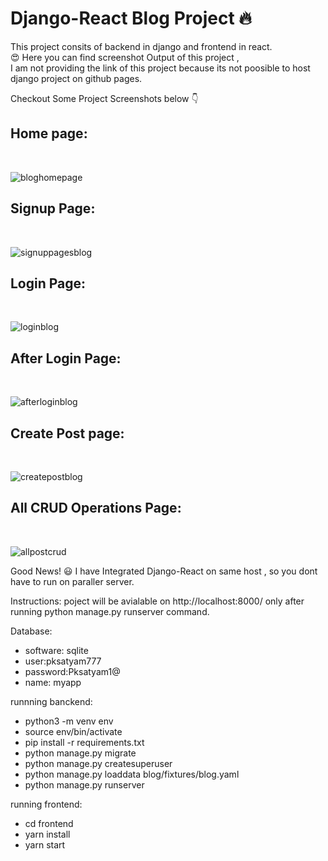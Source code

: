 # Django-React Blog Project 🔥 </br>
This project consits of backend in django and frontend in react.</br>😍 
Here you can find screenshot Output of this project ,</br> I am not providing the link of this project because its not poosible to host django project on github pages.</br>

Checkout Some Project Screenshots below 👇 </br>
<h2>Home page:</h2></br>

![bloghomepage](https://user-images.githubusercontent.com/69614044/110985432-779a5900-8392-11eb-8a2e-722c29d834cc.PNG)

<h2>Signup Page:</h2></br>

![signuppagesblog](https://user-images.githubusercontent.com/69614044/110985529-900a7380-8392-11eb-8690-6c9c78596079.PNG)



<h2>Login Page:</h2></br>

![loginblog](https://user-images.githubusercontent.com/69614044/110985564-9bf63580-8392-11eb-9215-53c0b6f0f43f.PNG)


<h2>After Login Page:</h2></br>

![afterloginblog](https://user-images.githubusercontent.com/69614044/110985618-add7d880-8392-11eb-8347-08577f293f1e.PNG)


<h2>Create Post page:</h2></br>

![createpostblog](https://user-images.githubusercontent.com/69614044/110985697-c3e59900-8392-11eb-813c-6941c15a0f22.PNG)


<h2>All CRUD Operations Page:</h2></br>

![allpostcrud](https://user-images.githubusercontent.com/69614044/110985792-deb80d80-8392-11eb-814e-bbb5e4e94ade.PNG)


Good News! 😃 I have Integrated Django-React on same host , so you dont have to run on paraller server.

Instructions: poject will be avialable on http://localhost:8000/ only after running python manage.py runserver command.</br>


Database:
  - software: sqlite
  - user:pksatyam777
  - password:Pksatyam1@
  - name: myapp
 
runnning banckend:
 - python3 -m venv env
 - source env/bin/activate
 - pip install -r requirements.txt
 - python manage.py migrate
 - python manage.py createsuperuser
 - python manage.py loaddata blog/fixtures/blog.yaml
 - python manage.py runserver
 
running frontend:
 - cd frontend
 - yarn install
 - yarn start
  
